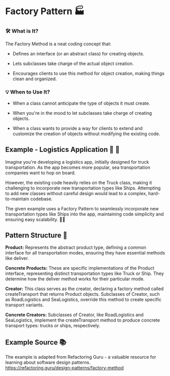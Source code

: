 # Factory Pattern 🏭

### 🛠️ What is It? 

The Factory Method is a neat coding concept that:

- Defines an interface (or an abstract class) for creating objects.

- Lets subclasses take charge of the actual object creation.

- Encourages clients to use this method for object creation, making things clean and organized.


### 💡 When to Use It?
- When a class cannot anticipate the type of objects it must create.

- When you're in the mood to let subclasses take charge of creating objects.

- When a class wants to provide a way for clients to extend and customize the creation of objects without modifying the existing code.



## Example - Logistics Application 🚚 🚢

Imagine you're developing a logistics app, initially designed for truck transportation. As the app becomes more popular, sea transportation companies want to hop on board. 

However, the existing code heavily relies on the Truck class, making it challenging to incorporate new transportation types like Ships. Attempting to add new classes without careful design would lead to a complex, hard-to-maintain codebase.

The given example uses a Factory Pattern to seamlessly incorporate new transportation types like Ships into the app, maintaining code simplicity and ensuring easy scalability. 🚢✨


## Pattern Structure 🧩

**Product:** Represents the abstract product type, defining a common interface for all transportation modes, ensuring they have essential methods like deliver.

**Concrete Products:** These are specific implementations of the Product interface, representing distinct transportation types like Truck or Ship. They determine how the deliver method works for their particular mode.

**Creator:** This class serves as the creator, declaring a factory method called createTransport that returns Product objects. Subclasses of Creator, such as RoadLogistics and SeaLogistics, override this method to create specific transport variants.

**Concrete Creators:** Subclasses of Creator, like RoadLogistics and SeaLogistics, implement the createTransport method to produce concrete transport types: trucks or ships, respectively.




## Example Source 📚
The example is adapted from Refactoring Guru - a valuable resource for learning about software design patterns. <br>
https://refactoring.guru/design-patterns/factory-method